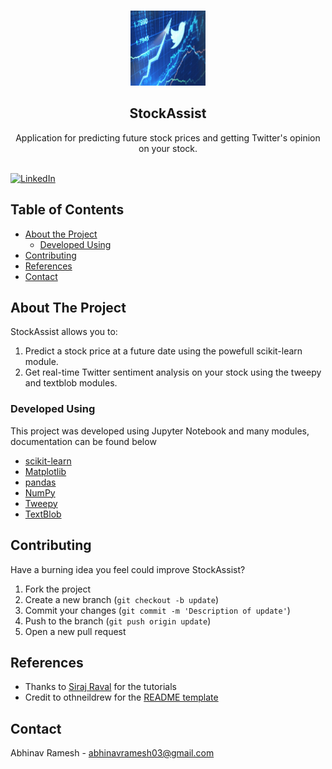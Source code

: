 <br />
  <p align="center">
  <a href="https://github.com/AbhiByte/StockAssist">
    <img src="Images/logo.jpg" alt="Logo" width="120" height="120">
  </a>

  <h2 align="center">StockAssist</h2>
  <p align="center">
    Application for predicting future stock prices and getting Twitter's opinion on your stock. 
    <br />
    <br />

[![LinkedIn][linkedin-shield]][linkedin-url]

## Table of Contents

* [About the Project](#about-the-project)
    * [Developed Using](#developed-using)
* [Contributing](#contributing)
* [References](#references)
* [Contact](#contact)

## About The Project

StockAssist allows you to: 
1. Predict a stock price at a future date using the powefull scikit-learn module.
2. Get real-time Twitter sentiment analysis on your stock using the tweepy and textblob modules.

### Developed Using
This project was developed using Jupyter Notebook and many modules, documentation can be found below
* [scikit-learn](https://scikit-learn.org/stable/)
* [Matplotlib](https://matplotlib.org)
* [pandas](https://pandas.pydata.org)
* [NumPy](https://numpy.org)
* [Tweepy](https://www.tweepy.org/)
* [TextBlob](https://textblob.readthedocs.io/en/dev/)


## Contributing
Have a burning idea you feel could improve StockAssist?

1. Fork the project
2. Create a new branch (`git checkout -b update`)
3. Commit your changes (`git commit -m 'Description of update'`)
4. Push to the branch (`git push origin update`)
5. Open a new pull request

## References

* Thanks to [Siraj Raval](https://www.youtube.com/channel/UCWN3xxRkmTPmbKwht9FuE5A) for the tutorials
* Credit to othneildrew for the [README template](https://github.com/othneildrew/Best-README-Template/blob/master/BLANK_README.md)

## Contact

Abhinav Ramesh - abhinavramesh03@gmail.com

[linkedin-shield]: https://img.shields.io/badge/-LinkedIn-black.svg?style=flat-square&logo=linkedin&colorB=555
[linkedin-url]: https://www.linkedin.com/in/abhinavr03/

